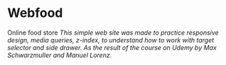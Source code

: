 # Webfood
Online food store
*This simple web site was made to practice responsive design, media queries, z-index, to understand how to work with target selector and side drawer.*
*As the result of the course on Udemy by Max Schwarzmuller and Manuel Lorenz.*
